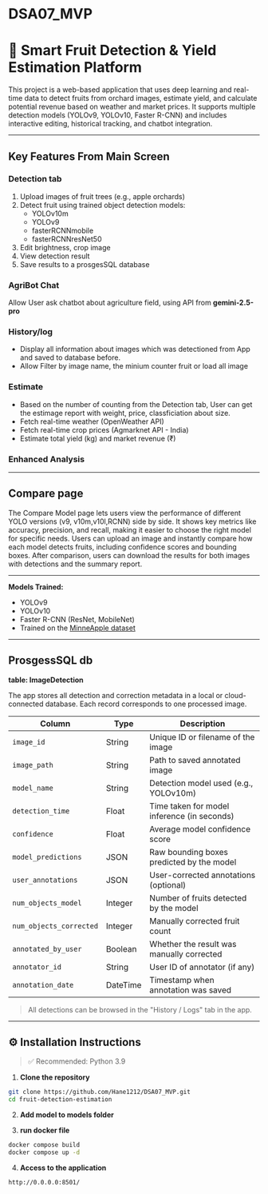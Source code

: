 # DSA07_MVP
# 🍎 Smart Fruit Detection & Yield Estimation Platform

This project is a web-based application that uses deep learning and real-time data to detect fruits from orchard images, estimate yield, and calculate potential revenue based on weather and market prices. It supports multiple detection models (YOLOv9, YOLOv10, Faster R-CNN) and includes interactive editing, historical tracking, and chatbot integration.

---

## Key Features From Main Screen
### Detection tab
1. Upload images of fruit trees (e.g., apple orchards)
2. Detect fruit using trained object detection models: 
    + YOLOv10m 
    + YOLOv9
    + fasterRCNNmobile
    + fasterRCNNresNet50
3. Edit brightness, crop image
4. View detection result
5. Save results to a prosgesSQL database
### AgriBot Chat
Allow User ask chatbot about agriculture field, using API from **gemini-2.5-pro**

### History/log
- Display all information about images which was detectioned from App and saved to database before.
- Allow Filter by image name, the minium counter fruit or load all image

### Estimate
- Based on the number of counting from the Detection tab, User can get the estimage report with weight, price, classficiation about size.
- Fetch real-time weather (OpenWeather API)
- Fetch real-time crop prices (Agmarknet API - India)
- Estimate total yield (kg) and market revenue (₹)

### Enhanced Analysis
---
## Compare page
The Compare Model page lets users view the performance of different YOLO versions (v9, v10m,v10l,RCNN) side by side. It shows key metrics like accuracy, precision, and  recall, making it easier to choose the right model for specific needs. Users can upload an image and instantly compare how each model detects fruits, including confidence scores and bounding boxes.  After comparison, users can download the results for both images with detections and the summary report.

---

**Models Trained:**
- YOLOv9
- YOLOv10
- Faster R-CNN (ResNet, MobileNet)
- Trained on the [MinneApple dataset](https://github.com/DocF/MinneApple)

---
## ProsgessSQL db
**table: ImageDetection**

The app stores all detection and correction metadata in a local or cloud-connected database. Each record corresponds to one processed image.

| Column                | Type      | Description                                      |
|-----------------------|-----------|--------------------------------------------------|
| `image_id`            | String    | Unique ID or filename of the image              |
| `image_path`          | String    | Path to saved annotated image                   |
| `model_name`          | String    | Detection model used (e.g., YOLOv10m)           |
| `detection_time`      | Float     | Time taken for model inference (in seconds)     |
| `confidence`          | Float     | Average model confidence score                  |
| `model_predictions`   | JSON      | Raw bounding boxes predicted by the model       |
| `user_annotations`    | JSON      | User-corrected annotations (optional)           |
| `num_objects_model`   | Integer   | Number of fruits detected by the model          |
| `num_objects_corrected` | Integer | Manually corrected fruit count                  |
| `annotated_by_user`   | Boolean   | Whether the result was manually corrected       |
| `annotator_id`        | String    | User ID of annotator (if any)                   |
| `annotation_date`     | DateTime  | Timestamp when annotation was saved             |

> All detections can be browsed in the "History / Logs" tab in the app.


---

## ⚙️ Installation Instructions

> ✅ Recommended: Python 3.9

1. **Clone the repository**
```bash
git clone https://github.com/Hane1212/DSA07_MVP.git
cd fruit-detection-estimation
```
2. **Add model to models folder**

3. **run docker file**  
```bash
docker compose build
docker compose up -d
```
4. **Access to the application**  
```bash
http://0.0.0.0:8501/
```


